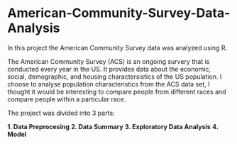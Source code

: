 # American-Community-Survey-Data-Analysis

In this project the American Community Survey data was analyzed using R.

The American Community Survey (ACS) is an ongoing survery that is conducted every year in the US. It provides data about the economic, social, demographic, and housing 
charactersistics of the US population. I choose to analyse population characteristics from the ACS data set, I thought it would be interesting to compare people from different races and compare people within a particular race.

The project was divided into 3 parts:

**1. Data Preprocesing**
**2. Data Summary**
**3. Exploratory Data Analysis**
**4. Model**
